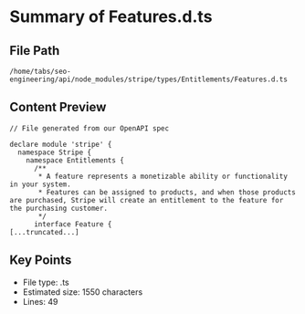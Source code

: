 # Summary of Features.d.ts
  
## File Path
`/home/tabs/seo-engineering/api/node_modules/stripe/types/Entitlements/Features.d.ts`

## Content Preview
```
// File generated from our OpenAPI spec

declare module 'stripe' {
  namespace Stripe {
    namespace Entitlements {
      /**
       * A feature represents a monetizable ability or functionality in your system.
       * Features can be assigned to products, and when those products are purchased, Stripe will create an entitlement to the feature for the purchasing customer.
       */
      interface Feature {
[...truncated...]
```

## Key Points
- File type: .ts
- Estimated size: 1550 characters
- Lines: 49
